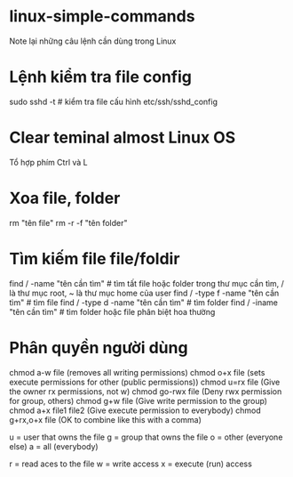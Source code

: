 # linux-simple-commands
Note lại những câu lệnh cần dùng trong Linux

# Lệnh kiểm tra file config
sudo sshd -t # kiểm tra file cấu hình etc/ssh/sshd_config

# Clear teminal almost Linux OS
Tổ hợp phím Ctrl và L

# Xoa file, folder
rm "tên file"
rm -r -f "tên folder"

# Tìm kiếm file file/foldir
find / -name "tên cần tìm" # tìm tất file hoặc folder trong thư mục cần tìm, / là thư mục root, ~ là thư mục home của user
find / -type f -name "tên cần tìm"  # tìm file
find / -type d -name "tên cần tìm" # tìm folder
find / -iname "tên cần tìm" # tìm folder hoặc file phân biệt hoa thường

# Phân quyền người dùng
chmod a-w file (removes all writing permissions)
chmod o+x file (sets execute permissions for other (public permissions))
chmod u=rx file        (Give the owner rx permissions, not w)
chmod go-rwx file      (Deny rwx permission for group, others)
chmod g+w file         (Give write permission to the group)
chmod a+x file1 file2  (Give execute permission to everybody)
chmod g+rx,o+x file    (OK to combine like this with a comma)

u = user that owns the file
g = group that owns the file
o = other (everyone else)
a = all (everybody)

r = read aces to the file
w = write access
x = execute (run) access 
